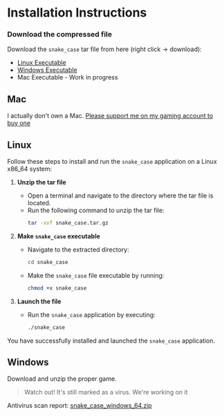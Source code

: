 # Installation Instructions

### Download the compressed file
Download the `snake_case` tar file from here (right click -> download):
  - [Linux Executable](snake_case_linux_86-64.tar.xz)
  - [Windows Executable](snake_case_windows_64.zip)
  - Mac Executable - Work in progress

## Mac

I actually don't own a Mac. [Please support me on my gaming account to buy one](https://ko-fi.com/retrocoach)

## Linux

Follow these steps to install and run the `snake_case` application on a Linux x86_64 system:

1. **Unzip the tar file**
    - Open a terminal and navigate to the directory where the tar file is located.
    - Run the following command to unzip the tar file:
      ```sh
      tar -xvf snake_case.tar.gz
      ```

1. **Make `snake_case` executable**
    - Navigate to the extracted directory:
      ```sh
      cd snake_case
      ```
    - Make the `snake_case` file executable by running:
      ```sh
      chmod +x snake_case
      ```

1. **Launch the file**
    - Run the `snake_case` application by executing:
      ```sh
      ./snake_case
      ```

You have successfully installed and launched the `snake_case` application.

## Windows

Download and unzip the proper game.

> Watch out! It's still marked as a virus. We're working on it

Antivirus scan report: [snake_case_windows_64.zip](https://www.virustotal.com/gui/url/c162260607ae1b067f2095885d012224df111799b8c62f2db6c4871df312e05e?nocache=1) 